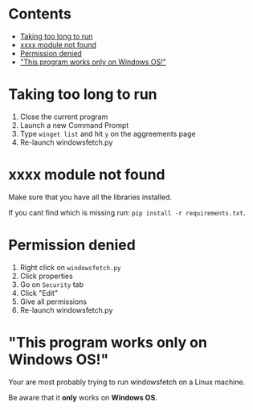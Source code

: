  # Contents
 
 - [Taking too long to run](https://github.com/daglaroglou/windowsfetch/blob/main/TROUBLESHOOT.md#taking-too-long-to-run)
 - [xxxx module not found](https://github.com/daglaroglou/windowsfetch/blob/main/TROUBLESHOOT.md#xxxx-module-not-found)
 - [Permission denied](https://github.com/daglaroglou/windowsfetch/blob/main/TROUBLESHOOT.md#permission-denied)
 - ["This program works only on Windows OS!"](https://github.com/daglaroglou/windowsfetch/blob/main/TROUBLESHOOT.md#taking-too-long-to-run)


# Taking too long to run

1. Close the current program
2. Launch a new Command Prompt
3. Type `winget list` and hit `y` on the aggreements page
4. Re-launch windowsfetch.py

# xxxx module not found

Make sure that you have all the libraries installed.

If you cant find which is missing run: `pip install -r requirements.txt`.

# Permission denied

1. Right click on `windowsfetch.py`
2. Click properties
3. Go on `Security` tab
4. Click "Edit"
5. Give all permissions
6. Re-launch windowsfetch.py

# "This program works only on Windows OS!"

Your are most probably trying to run windowsfetch on a Linux machine.

Be aware that it **only** works on **Windows OS**.
